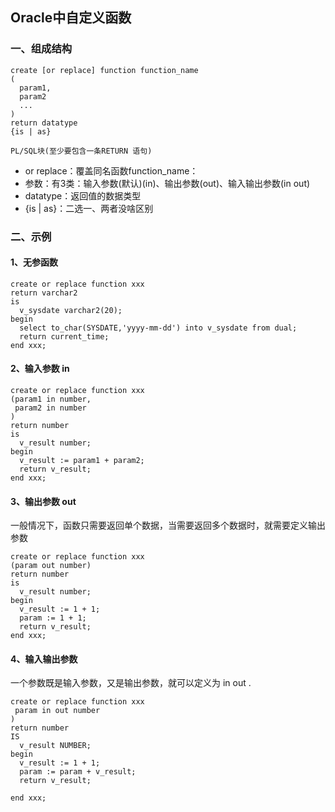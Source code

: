 ## Oracle中自定义函数
### 一、组成结构
```
create [or replace] function function_name
( 
  param1,
  param2  
  ...
) 
return datatype
{is | as}

PL/SQL块(至少要包含一条RETURN 语句)
```
* or replace：覆盖同名函数function_name：
* 参数：有3类：输入参数(默认)(in)、输出参数(out)、输入输出参数(in out)
* datatype：返回值的数据类型
* {is | as}：二选一、两者没啥区别

### 二、示例
#### 1、无参函数
```
create or replace function xxx
return varchar2 
is
  v_sysdate varchar2(20);
begin
  select to_char(SYSDATE,'yyyy-mm-dd') into v_sysdate from dual;
  return current_time;
end xxx; 
```

#### 2、输入参数 in
```
create or replace function xxx
(param1 in number,
 param2 in number
)
return number 
is
  v_result number;
begin
  v_result := param1 + param2;
  return v_result; 
end xxx;
```



#### 3、输出参数 out
一般情况下，函数只需要返回单个数据，当需要返回多个数据时，就需要定义输出参数
```
create or replace function xxx
(param out number)
return number 
is
  v_result number;
begin
  v_result := 1 + 1;
  param := 1 + 1;
  return v_result; 
end xxx;
```



#### 4、输入输出参数
一个参数既是输入参数，又是输出参数，就可以定义为 in out .
```
create or replace function xxx
 param in out number
)
return number 
IS
  v_result NUMBER;
begin
  v_result := 1 + 1;
  param := param + v_result;
  return v_result; 
  
end xxx;

```